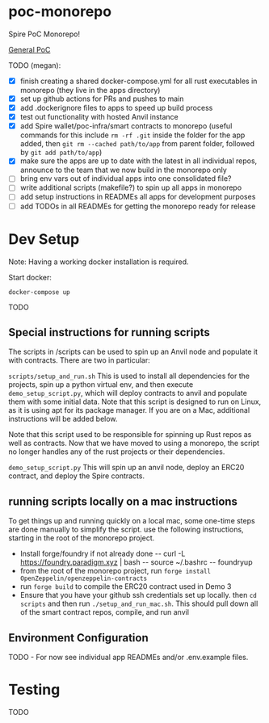 # poc-monorepo
Spire PoC Monorepo!

[General PoC](https://www.notion.so/spirelabs/Spire-PoC-Infrastructure-9caebb8915f24a1fba9caf1365b05737)


TODO (megan): 
- [x] finish creating a shared docker-compose.yml for all rust executables in monorepo (they live in the apps directory)
- [x] set up github actions for PRs and pushes to main
- [x] add .dockerignore files to apps to speed up build process
- [x] test out functionality with hosted Anvil instance
- [x] add Spire wallet/poc-infra/smart contracts to monorepo (useful commands for this include `rm -rf .git` inside the folder for the app added, then `git rm --cached path/to/app` from parent folder, followed by `git add path/to/app`)
- [x] make sure the apps are up to date with the latest in all individual repos, announce to the team that we now build in the monorepo only
- [ ] bring env vars out of individual apps into one consolidated file?
- [ ] write additional scripts (makefile?) to spin up all apps in monorepo
- [ ] add setup instructions in READMEs all apps for development purposes
- [ ] add TODOs in all READMEs for getting the monorepo ready for release

# Dev Setup

Note: Having a working docker installation is required.

Start docker:
```shell
docker-compose up
```

TODO

## Special instructions for running scripts
The scripts in /scripts can be used to spin up an Anvil node and populate it with contracts. There are two in particular:

`scripts/setup_and_run.sh`
This is used to install all dependencies for the projects, spin up a python virtual env, and then execute `demo_setup_script.py`, which will deploy contracts to anvil and populate them with some initial data. Note that this script is designed to run on Linux, as it is using apt for its package manager. If you are on a Mac, additional instructions will be added below.

Note that this script used to be responsible for spinning up Rust repos as well as contracts. Now that we have moved to using a monorepo, the script no longer handles any of the rust projects or their dependencies.

`demo_setup_script.py`
This will spin up an anvil node, deploy an ERC20 contract, and deploy the Spire contracts.


## running scripts locally on a mac instructions
To get things up and running quickly on a local mac, some one-time steps are done manually to simplify the script.  use the following instructions, starting in the root of the monorepo project.

- Install forge/foundry if not already done
-- curl -L https://foundry.paradigm.xyz | bash
-- source ~/.bashrc
-- foundryup
- from the root of the monorepo project, run `forge install OpenZeppelin/openzeppelin-contracts`
- run `forge build` to compile the ERC20 contract used in Demo 3
- Ensure that you have your github ssh credentials set up locally. then `cd scripts` and then run `./setup_and_run_mac.sh`. This should pull down all of the smart contract repos, compile, and run anvil

## Environment Configuration

TODO - For now see individual app READMEs and/or .env.example files.

# Testing

TODO
